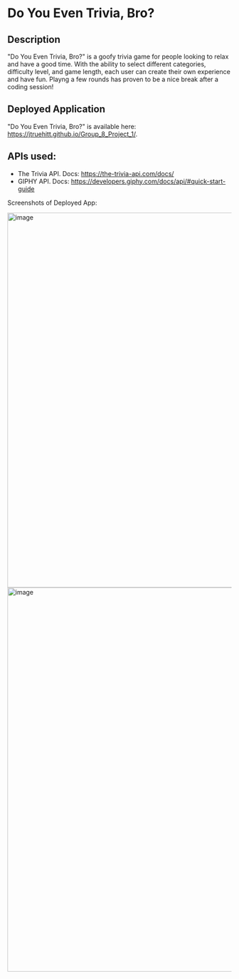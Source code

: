 # Do You Even Trivia, Bro?

## Description

"Do You Even Trivia, Bro?" is a goofy trivia game for people looking to relax and have a good time. With the ability to select different categories, difficulty level, and game length, each user can create their own experience and have fun. Playng a few rounds has proven to be a nice break after a coding session!

## Deployed Application
"Do You Even Trivia, Bro?" is available here: https://jtruehitt.github.io/Group_8_Project_1/.

## APIs used:

- The Trivia API. Docs: https://the-trivia-api.com/docs/
- GIPHY API. Docs: https://developers.giphy.com/docs/api/#quick-start-guide

Screenshots of Deployed App:

<img width="841" alt="image" src="https://user-images.githubusercontent.com/121977575/230795401-f6a04fb6-698d-4a92-94b2-0784b8e3b623.png">

<img width="862" alt="image" src="https://user-images.githubusercontent.com/121977575/230795447-a773bcd9-102b-4101-9028-f8aecae366fb.png">



